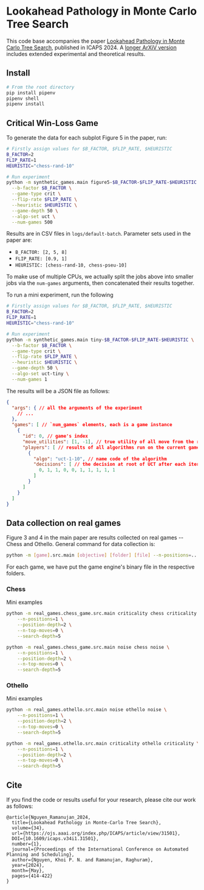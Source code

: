 # Lookahead Pathology in Monte Carlo Tree Search

This code base accompanies the paper [Lookahead Pathology in Monte Carlo Tree Search](https://ojs.aaai.org/index.php/ICAPS/article/view/31501), published in ICAPS 2024. A [longer ArXiV version](https://arxiv.org/abs/2212.05208) includes extended experimental and theoretical results.

## Install

```bash
# From the root directory
pip install pipenv
pipenv shell
pipenv install
```

## Critical Win-Loss Game

To generate the data for each subplot Figure 5 in the paper, run:
```bash
# Firstly assign values for $B_FACTOR, $FLIP_RATE, $HEURISTIC
B_FACTOR=2
FLIP_RATE=1
HEURISTIC="chess-rand-10"

# Run experiment
python -m synthetic_games.main figure5-$B_FACTOR-$FLIP_RATE-$HEURISTIC \
  --b-factor $B_FACTOR \
  --game-type crit \
  --flip-rate $FLIP_RATE \
  --heuristic $HEURISTIC \
  --game-depth 50 \
  --algo-set uct \
  --num-games 500
```

Results are in CSV files in `logs/default-batch`. Parameter sets used in the paper are:
- `B_FACTOR: [2, 5, 8]`
- `FLIP_RATE: [0.9, 1]`
- `HEURISTIC: [chess-rand-10, chess-pseu-10]`

To make use of multiple CPUs, we actually split the jobs above into smaller jobs via the `num-games` arguments, then concatenated their results together.

To run a mini experiment, run the following
```bash
# Firstly assign values for $B_FACTOR, $FLIP_RATE, $HEURISTIC
B_FACTOR=2
FLIP_RATE=1
HEURISTIC="chess-rand-10"

# Run experiment
python -m synthetic_games.main tiny-$B_FACTOR-$FLIP_RATE-$HEURISTIC \
  --b-factor $B_FACTOR \
  --game-type crit \
  --flip-rate $FLIP_RATE \
  --heuristic $HEURISTIC \
  --game-depth 50 \
  --algo-set uct-tiny \
  --num-games 1
```

The results will be a JSON file as follows:
```json
{
  "args": { // all the arguments of the experiment
    // ...
  },
  "games": [ // `num_games` elements, each is a game instance
    {
      "id": 0, // game's index
      "move_utilities": [1, -1], // true utility of all move from the root node, from 0 to B_FACTOR-1
      "players": [ // results of all algorithms run on the current game
        {
          "algo": "uct-1-10", // name code of the algorithm
          "decisions": [ // the decision at root of UCT after each iteration
            0, 1, 1, 0, 0, 1, 1, 1, 1, 1
          ]
        }
      ]
    }
  ]
}
```

## Data collection on real games

Figure 3 and 4 in the main paper are results collected on real games -- Chess and Othello. General command for data collection is:

```bash
python -m [game].src.main [objective] [folder] [file] --n-positions=... --position-depth=... --n-top-moves=... --search-depth
```

For each game, we have put the game engine's binary file in the respective folders.

### Chess

Mini examples

```bash
python -m real_games.chess_game.src.main criticality chess criticality \
    --n-positions=1 \
    --position-depth=2 \
    --n-top-moves=0 \
    --search-depth=5

python -m real_games.chess_game.src.main noise chess noise \
    --n-positions=1 \
    --position-depth=2 \
    --n-top-moves=0 \
    --search-depth=5
```

### Othello

Mini examples
```bash
python -m real_games.othello.src.main noise othello noise \
    --n-positions=1 \
    --position-depth=2 \
    --n-top-moves=0 \
    --search-depth=5

python -m real_games.othello.src.main criticality othello criticality \
    --n-positions=1 \
    --position-depth=2 \
    --n-top-moves=0 \
    --search-depth=5
```


## Cite

If you find the code or results useful for your research, please cite our work as follows:
```
@article{Nguyen_Ramanujan_2024, 
  title={Lookahead Pathology in Monte-Carlo Tree Search}, 
  volume={34}, 
  url={https://ojs.aaai.org/index.php/ICAPS/article/view/31501}, 
  DOI={10.1609/icaps.v34i1.31501}, 
  number={1}, 
  journal={Proceedings of the International Conference on Automated Planning and Scheduling}, 
  author={Nguyen, Khoi P. N. and Ramanujan, Raghuram}, 
  year={2024}, 
  month={May}, 
  pages={414-422}
}
```
